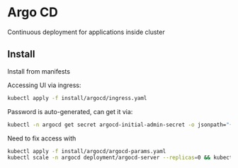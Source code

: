 # Argo CD

Continuous deployment for applications inside cluster

## Install

Install from manifests

Accessing UI via ingress:
```sh
kubectl apply -f install/argocd/ingress.yaml
```

Password is auto-generated, can get it via:
```sh
kubectl -n argocd get secret argocd-initial-admin-secret -o jsonpath="{.data.password}" | base64 -d; echo
```

Need to fix access with
```sh
kubectl apply -f install/argocd/argocd-params.yaml
kubectl scale -n argocd deployment/argocd-server --replicas=0 && kubectl scale -n argocd deployment/argocd-server --replicas=1
```